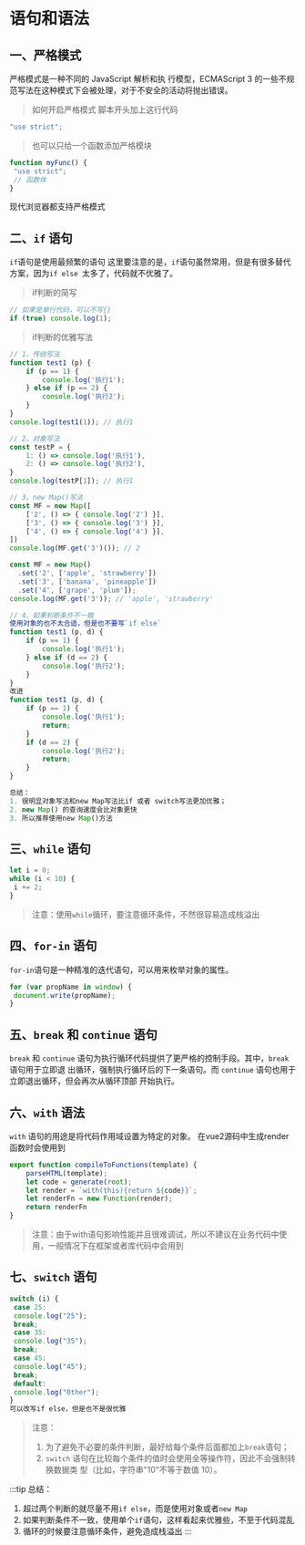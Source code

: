 # 语句和语法

## 一、严格模式
严格模式是一种不同的 JavaScript 解析和执
行模型，ECMAScript 3 的一些不规范写法在这种模式下会被处理，对于不安全的活动将抛出错误。
> 如何开启严格模式
脚本开头加上这行代码
```js
"use strict";
```
> 也可以只给一个函数添加严格模块
```js
function myFunc() {
 "use strict";
 // 函数体
}
```
现代浏览器都支持严格模式

## 二、`if` 语句
`if`语句是使用最频繁的语句
这里要注意的是，`if`语句虽然常用，但是有很多替代方案，因为`if else `太多了，代码就不优雅了。
> if判断的简写
```js
// 如果是单行代码，可以不写{}
if (true) console.log(1);
```
> if判断的优雅写法
```js
// 1、传统写法
function test1 (p) {
    if (p == 1) {
        console.log('执行1');
    } else if (p == 2) {
        console.log('执行2');
    }
}
console.log(test1(1)); // 执行1

// 2、对象写法
const testP = {
    1: () => console.log('执行1'),
    2: () => console.log('执行2'),
}
console.log(testP[1]); // 执行1

// 3、new Map()写法
const MF = new Map([
    ['2', () => { console.log('2') }],
    ['3', () => { console.log('3') }],
    ['4', () => { console.log('4') }],
])
console.log(MF.get('3')()); // 2

const MF = new Map()
  .set('2', ['apple', 'strawberry'])
  .set('3', ['banana', 'pineapple'])
  .set('4', ['grape', 'plum']);
console.log(MF.get('3')); // 'apple', 'strawberry'

// 4、如果判断条件不一致
使用对象的也不太合适，但是也不要写`if else`
function test1 (p, d) {
    if (p == 1) {
        console.log('执行1');
    } else if (d == 2) {
        console.log('执行2');
    }
}
改进
function test1 (p, d) {
    if (p == 1) {
        console.log('执行1');
        return;
    }
    if (d == 2) {
        console.log('执行2');
        return;
    }
}

总结：
1. 很明显对象写法和new Map写法比if 或者 switch写法更加优雅；
2. new Map() 的查询速度会比对象更快
3. 所以推荐使用new Map()方法
```

## 三、`while` 语句
```js
let i = 0;
while (i < 10) {
 i += 2;
}
```
> 注意：使用`while`循环，要注意循环条件，不然很容易造成栈溢出

## 四、`for-in` 语句
`for-in`语句是一种精准的迭代语句，可以用来枚举对象的属性。
```js
for (var propName in window) {
 document.write(propName);
}
```

## 五、`break` 和 `continue` 语句
`break` 和 `continue` 语句为执行循环代码提供了更严格的控制手段。其中，`break` 语句用于立即退
出循环，强制执行循环后的下一条语句。而 `continue` 语句也用于立即退出循环，但会再次从循环顶部
开始执行。

## 六、`with` 语法
`with` 语句的用途是将代码作用域设置为特定的对象。
在vue2源码中生成render函数时会使用到
```js
export function compileToFunctions(template) {
    parseHTML(template);
    let code = generate(root);
    let render = `with(this){return ${code}}`;
    let renderFn = new Function(render);
    return renderFn
}
```
> 注意：由于with语句影响性能并且很难调试，所以不建议在业务代码中使用，一般情况下在框架或者库代码中会用到

## 七、`switch` 语句
```js
switch (i) {
 case 25:
 console.log("25");
 break;
 case 35:
 console.log("35");
 break;
 case 45:
 console.log("45");
 break;
 default:
 console.log("Other");
}
可以改写if else，但是也不是很优雅
```
> 注意：
> 1. 为了避免不必要的条件判断，最好给每个条件后面都加上`break`语句；
> 2. `switch` 语句在比较每个条件的值时会使用全等操作符，因此不会强制转换数据类
型（比如，字符串"10"不等于数值 10）。

:::tip
总结：
1. 超过两个判断的就尽量不用`if else`，而是使用对象或者`new Map`
2. 如果判断条件不一致，使用单个`if`语句，这样看起来优雅些，不至于代码混乱
3. 循环的时候要注意循环条件，避免造成栈溢出
:::